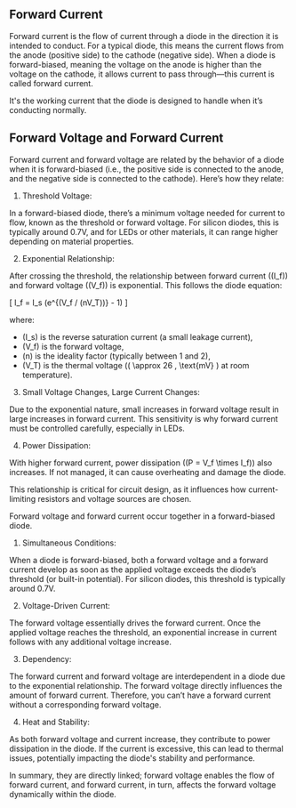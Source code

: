 ## Forward Current

Forward current is the flow of current through a diode in the direction it is intended to conduct. For a typical diode, this means the current flows from the anode (positive side) to the cathode (negative side). When a diode is forward-biased, meaning the voltage on the anode is higher than the voltage on the cathode, it allows current to pass through—this current is called forward current.

It's the working current that the diode is designed to handle when it’s conducting normally.

## Forward Voltage and Forward Current

Forward current and forward voltage are related by the behavior of a diode when it is forward-biased (i.e., the positive side is connected to the anode, and the negative side is connected to the cathode). Here’s how they relate:

1. Threshold Voltage: 

In a forward-biased diode, there’s a minimum voltage needed for current to flow, known as the threshold or forward voltage. For silicon diodes, this is typically around 0.7V, and for LEDs or other materials, it can range higher depending on material properties.

2. Exponential Relationship: 

After crossing the threshold, the relationship between forward current (\(I_f\)) and forward voltage (\(V_f\)) is exponential. This follows the diode equation:
   
   \[
   I_f = I_s (e^{(V_f / (nV_T))} - 1)
   \]

   where:
   - \(I_s\) is the reverse saturation current (a small leakage current),
   - \(V_f\) is the forward voltage,
   - \(n\) is the ideality factor (typically between 1 and 2),
   - \(V_T\) is the thermal voltage (\( \approx 26 \, \text{mV} \) at room temperature).

3. Small Voltage Changes, Large Current Changes: 

Due to the exponential nature, small increases in forward voltage result in large increases in forward current. This sensitivity is why forward current must be controlled carefully, especially in LEDs.

4. Power Dissipation: 

With higher forward current, power dissipation (\(P = V_f \times I_f\)) also increases. If not managed, it can cause overheating and damage the diode.

This relationship is critical for circuit design, as it influences how current-limiting resistors and voltage sources are chosen.

Forward voltage and forward current occur together in a forward-biased diode. 

1. Simultaneous Conditions: 

When a diode is forward-biased, both a forward voltage and a forward current develop as soon as the applied voltage exceeds the diode’s threshold (or built-in potential). For silicon diodes, this threshold is typically around 0.7V.

2. Voltage-Driven Current: 

The forward voltage essentially drives the forward current. Once the applied voltage reaches the threshold, an exponential increase in current follows with any additional voltage increase.

3. Dependency: 

The forward current and forward voltage are interdependent in a diode due to the exponential relationship. The forward voltage directly influences the amount of forward current. Therefore, you can’t have a forward current without a corresponding forward voltage.

4. Heat and Stability: 

As both forward voltage and current increase, they contribute to power dissipation in the diode. If the current is excessive, this can lead to thermal issues, potentially impacting the diode's stability and performance.

In summary, they are directly linked; forward voltage enables the flow of forward current, and forward current, in turn, affects the forward voltage dynamically within the diode.
